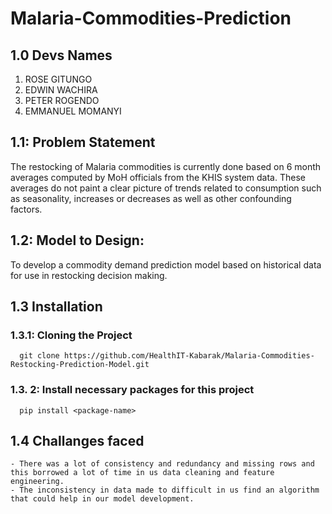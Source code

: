 # Malaria-Commodities-Prediction

## 1.0 Devs Names
  1. ROSE GITUNGO
  2. EDWIN WACHIRA
  3. PETER ROGENDO
  4. EMMANUEL MOMANYI 

## 1.1: Problem Statement
The restocking of Malaria commodities is currently done based on 6 month averages computed by MoH officials from the KHIS system data. These averages do not paint a clear picture of trends related to consumption such as seasonality, increases or decreases as well as other confounding factors.

## 1.2: Model to Design:
  To develop a commodity demand prediction model based on historical data for use in restocking decision making.
  
## 1.3 Installation
  
  ### 1.3.1: Cloning the Project
      git clone https://github.com/HealthIT-Kabarak/Malaria-Commodities-Restocking-Prediction-Model.git
      
  ### 1.3. 2: Install necessary packages for this project
      pip install <package-name>
      
## 1.4 Challanges faced
    - There was a lot of consistency and redundancy and missing rows and this borrowed a lot of time in us data cleaning and feature engineering.
    - The inconsistency in data made to difficult in us find an algorithm that could help in our model development.

      
